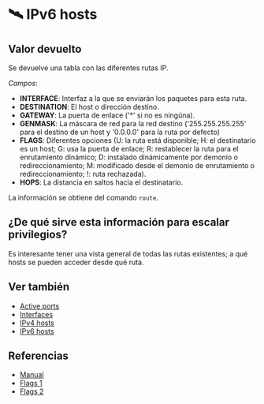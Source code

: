# 🛰️ IPv6 hosts

## Valor devuelto
Se devuelve una tabla con las diferentes rutas IP.

*Campos*:
- **INTERFACE**: Interfaz a la que se enviarán los paquetes para esta ruta.
- **DESTINATION**: El host o dirección destino.
- **GATEWAY**: La puerta de enlace ('*' si no es ningúna).
- **GENMASK**: La máscara de red para la red destino ('255.255.255.255' para el destino de un host y '0.0.0.0' para la ruta por defecto)
- **FLAGS**: Diferentes opciones (U: la ruta está disponible; H: el destinatario es un host; G: usa la puerta de enlace; R: restablecer la ruta para el enrutamiento dinámico; D: instalado dinámicamente por demonio o redireccionamiento; M: modificado desde el demonio de enrutamiento o redireccionamiento; !: ruta rechazada).
- **HOPS**: La distancia en saltos hacia el destinatario.

La información se obtiene del comando `route`.

## ¿De qué sirve esta información para escalar privilegios?
Es interesante tener una vista general de todas las rutas existentes; a qué hosts se pueden acceder desde qué ruta.

## Ver también
- [Active ports](ports)
- [Interfaces](interfaces)
- [IPv4 hosts](ipv4)
- [IPv6 hosts](ipv6)

## Referencias
- [Manual](https://www.man7.org/linux/man-pages/man8/route.8.html)
- [Flags 1](https://github.com/giftnuss/net-tools/blob/master/lib/inet_gr.c)
- [Flags 2](https://github.com/giftnuss/net-tools/blob/master/lib/net-support.h)